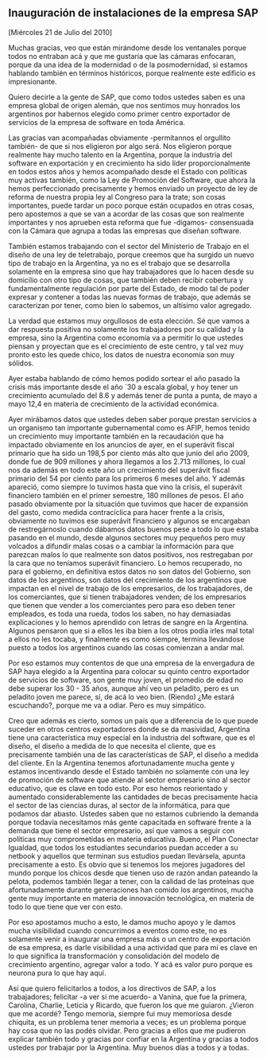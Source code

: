 Inauguración de instalaciones de la empresa SAP
-----------------------------------------------

[Miércoles 21 de Julio del 2010]

Muchas gracias, veo que están mirándome desde los ventanales porque
todos no entraban acá y que me gustaría que las cámaras enfocaran,
porque da una idea de la modernidad o de la posmodernidad, si estamos
hablando también en términos históricos, porque realmente este edificio
es impresionante.

Quiero decirle a la gente de SAP, que como todos ustedes saben es una
empresa global de origen alemán, que nos sentimos muy honrados los
argentinos por habernos elegido como primer centro exportador de
servicios de la empresa de software en toda América.

Las gracias van acompañadas obviamente -permítannos el orgullito
también- de que si nos eligieron por algo será. Nos eligieron porque
realmente hay mucho talento en la Argentina, porque la industria del
software en exportación y en crecimiento ha sido líder proporcionalmente
en todos estos años y hemos acompañado desde el Estado con políticas muy
activas también, como la Ley de Promoción del Software, que ahora la
hemos perfeccionado precisamente y hemos enviado un proyecto de ley de
reforma de nuestra propia ley al Congreso para la trate; son cosas
importantes, puede tardar un poco porque están ocupados en otras cosas,
pero apostemos a que se van a acordar de las cosas que son realmente
importantes y nos aprueben esta reforma que fue -digamos- consensuada
con la Cámara que agrupa a todas las empresas que diseñan software.

También estamos trabajando con el sector del Ministerio de Trabajo en el
diseño de una ley de teletrabajo, porque creemos que ha surgido un nuevo
tipo de trabajo en la Argentina, ya no es el trabajo que se desarrolla
solamente en la empresa sino que hay trabajadores que lo hacen desde su
domicilio con otro tipo de cosas, que también deben recibir cobertura y
fundamentalmente regulación por parte del Estado, de modo tal de poder
expresar y contener a todas las nuevas formas de trabajo, que además se
caracterizan por tener, como bien lo sabemos, un altísimo valor
agregado.

La verdad que estamos muy orgullosos de esta elección. Sé que vamos a
dar respuesta positiva no solamente los trabajadores por su calidad y la
empresa, sino la Argentina como economía va a permitir lo que ustedes
piensan y proyectan que es el crecimiento de este centro, y tal vez muy
pronto esto les quede chico, los datos de nuestra economía son muy
sólidos.

Ayer estaba hablando de cómo hemos podido sortear el año pasado la
crisis más importante desde el año ´30 a escala global, y hoy tener un
crecimiento acumulado del 8.6 y además tener de punta a punta, de mayo a
mayo 12,4 en materia de crecimiento de la actividad económica.

Ayer mirábamos datos que ustedes deben saber porque prestan servicios a
un organismo tan importante gubernamental como es AFIP, hemos tenido un
crecimiento muy importante también en la recaudación que ha impactado
obviamente en los anuncios de ayer, en el superávit fiscal primario que
ha sido un 198,5 por ciento más alto que junio del año 2009, donde fue
de 909 millones y ahora llegamos a los 2.713 millones, lo cual nos da
además en todo este año un crecimiento del superávit fiscal primario del
54 por ciento para los primeros 6 meses del año. Y además apareció, como
siempre lo tuvimos hasta que vino la crisis, el superávit financiero
también en el primer semestre, 180 millones de pesos. El año pasado
obviamente por la situación que tuvimos que hacer de expansión del
gasto, como medida contracíclica para hacer frente a la crisis,
obviamente no tuvimos ese superávit financiero y algunos se encargaban
de restregárnoslo cuando dábamos datos buenos pese a todo lo que estaba
pasando en el mundo, desde algunos sectores muy pequeños pero muy
volcados a difundir malas cosas o a cambiar la información para que
parezcan malos lo que realmente son datos positivos, nos restregaban por
la cara que no teníamos superávit financiero. Lo hemos recuperado, no
para el gobierno, en definitiva estos datos no son datos del Gobierno,
son datos de los argentinos, son datos del crecimiento de los argentinos
que impactan en el nivel de trabajo de los empresarios, de los
trabajadores, de los comerciantes, que si tienen trabajadores venden; de
los empresarios que tienen que vender a los comerciantes pero para eso
deben tener empleados, es toda una rueda, todos los saben, no hay
demasiadas explicaciones y lo hemos aprendido con letras de sangre en la
Argentina. Algunos pensaron que si a ellos les iba bien a los otros
podía irles mal total a ellos no les tocaba, y finalmente es como
siempre, termina llevándose puesto a todos los argentinos cuando las
cosas comienzan a andar mal.

Por eso estamos muy contentos de que una empresa de la envergadura de
SAP haya elegido a la Argentina para colocar su quinto centro exportador
de servicios de software, son gente muy joven, el promedio de edad no
debe superar los 30 - 35 años, aunque ahí veo un peladito, pero es un
peladito joven me parece, sí, de acá lo veo bien. (Riendo) ¿Me estará
escuchando?, porque me va a odiar. Pero es muy simpático.

Creo que además es cierto, somos un país que a diferencia de lo que
puede suceder en otros centros exportadores donde se da masividad,
Argentina tiene una característica muy especial en la industria del
software, que es el diseño, el diseño a medida de lo que necesita el
cliente, que es precisamente también una de las características de SAP,
el diseño a medida del cliente. En la Argentina tenemos afortunadamente
mucha gente y estamos incentivando desde el Estado también no solamente
con una ley de promoción de software que atiende al sector empresario
sino al sector educativo, que es clave en todo esto. Por eso hemos
reorientado y aumentado considerablemente las cantidades de becas
precisamente hacia el sector de las ciencias duras, al sector de la
informática, para que podamos dar abasto. Ustedes saben que no estamos
cubriendo la demanda porque todavía necesitamos más gente capacitada en
software frente a la demanda que tiene el sector empresario, así que
vamos a seguir con políticas muy comprometidas en materia educativa.
Bueno, el Plan Conectar Igualdad, que todos los estudiantes secundarios
puedan acceder a su netbook y aquellos que terminan sus estudios puedan
llevársela, apunta precisamente a esto. Es obvio que si tenemos los
mejores jugadores del mundo porque los chicos desde que tienen uso de
razón andan pateando la pelota, podemos también llegar a tener, con la
calidad de las proteínas que afortunadamente durante generaciones han
comido los argentinos, mucha gente muy importante en materia de
innovación tecnológica, en materia de todo lo que tiene que ver con
esto.

Por eso apostamos mucho a esto, le damos mucho apoyo y le damos mucha
visibilidad cuando concurrimos a eventos como este, no es solamente
venir a inaugurar una empresa más o un centro de exportación de esa
empresa, es darle visibilidad a una actividad que para mí es clave en lo
que significa la transformación y consolidación del modelo de
crecimiento argentino, agregar valor a todo. Y acá es valor puro porque
es neurona pura lo que hay aquí.

Así que quiero felicitarlos a todos, a los directivos de SAP, a los
trabajadores; felicitar -a ver si me acuerdo- a Vanina, que fue la
primera, Carolina, Charlie, Leticia y Ricardo, que fueron los que me
guiaron. ¿Vieron que me acordé? Tengo memoria, siempre fui muy memoriosa
desde chiquita, es un problema tener memoria a veces; es un problema
porque hay cosa que no las podés olvidar. Pero gracias a ellos que me
pudieron explicar también todo y gracias por confiar en la Argentina y
gracias a todos ustedes por trabajar por la Argentina. Muy buenos días a
todos y a todas.

 

 
